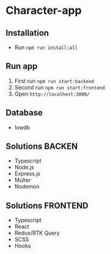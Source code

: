# Character-app

## Installation
 - Run ```npm run install:all```

## Run app 

1. First run ```npm run start:backend```
2. Second run ```npm run start:frontend```
3. Open ```http://localhost:3000/```

## Database 
- lowdb

## Solutions BACKEN

- Typescript
- Node.js
- Express.js
- Multer
- Nodemon

## Solutions FRONTEND

- Typescript
- React
- Redux/RTK Query
- SCSS
- Hooks